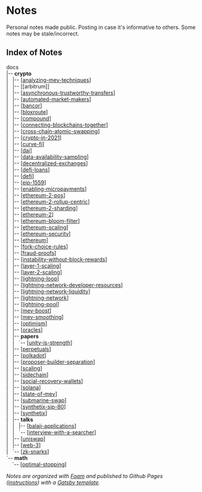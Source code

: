 # Notes

Personal notes made public. Posting in case it's informative to others. Some notes may be stale/incorrect.
## Index of Notes

docs<br />
|-- **crypto** <br />
|&nbsp;&nbsp;&nbsp;|-- [[analyzing-mev-techniques]]<br />
|&nbsp;&nbsp;&nbsp;|-- [[arbitrum]]<br />
|&nbsp;&nbsp;&nbsp;|-- [[asynchronous-trustworthy-transfers]]<br />
|&nbsp;&nbsp;&nbsp;|-- [[automated-market-makers]]<br />
|&nbsp;&nbsp;&nbsp;|-- [[bancor]]<br />
|&nbsp;&nbsp;&nbsp;|-- [[bloxroute]]<br />
|&nbsp;&nbsp;&nbsp;|-- [[compound]]<br />
|&nbsp;&nbsp;&nbsp;|-- [[connecting-blockchains-together]]<br />
|&nbsp;&nbsp;&nbsp;|-- [[cross-chain-atomic-swapping]]<br />
|&nbsp;&nbsp;&nbsp;|-- [[crypto-in-2021]]<br />
|&nbsp;&nbsp;&nbsp;|-- [[curve-fi]]<br />
|&nbsp;&nbsp;&nbsp;|-- [[dai]]<br />
|&nbsp;&nbsp;&nbsp;|-- [[data-availability-sampling]]<br />
|&nbsp;&nbsp;&nbsp;|-- [[decentralized-exchanges]]<br />
|&nbsp;&nbsp;&nbsp;|-- [[defi-loans]]<br />
|&nbsp;&nbsp;&nbsp;|-- [[defi]]<br />
|&nbsp;&nbsp;&nbsp;|-- [[eip-1559]]<br />
|&nbsp;&nbsp;&nbsp;|-- [[enabling-micropayments]]<br />
|&nbsp;&nbsp;&nbsp;|-- [[ethereum-2-pos]]<br />
|&nbsp;&nbsp;&nbsp;|-- [[ethereum-2-rollup-centric]]<br />
|&nbsp;&nbsp;&nbsp;|-- [[ethereum-2-sharding]]<br />
|&nbsp;&nbsp;&nbsp;|-- [[ethereum-2]]<br />
|&nbsp;&nbsp;&nbsp;|-- [[ethereum-bloom-filter]]<br />
|&nbsp;&nbsp;&nbsp;|-- [[ethereum-scaling]]<br />
|&nbsp;&nbsp;&nbsp;|-- [[ethereum-security]]<br />
|&nbsp;&nbsp;&nbsp;|-- [[ethereum]]<br />
|&nbsp;&nbsp;&nbsp;|-- [[fork-choice-rules]]<br />
|&nbsp;&nbsp;&nbsp;|-- [[fraud-proofs]]<br />
|&nbsp;&nbsp;&nbsp;|-- [[instability-without-block-rewards]]<br />
|&nbsp;&nbsp;&nbsp;|-- [[layer-1-scaling]]<br />
|&nbsp;&nbsp;&nbsp;|-- [[layer-2-scaling]]<br />
|&nbsp;&nbsp;&nbsp;|-- [[lightning-loop]]<br />
|&nbsp;&nbsp;&nbsp;|-- [[lightning-network-developer-resources]]<br />
|&nbsp;&nbsp;&nbsp;|-- [[lightning-network-liquidity]]<br />
|&nbsp;&nbsp;&nbsp;|-- [[lightning-network]]<br />
|&nbsp;&nbsp;&nbsp;|-- [[lightning-pool]]<br />
|&nbsp;&nbsp;&nbsp;|-- [[mev-boost]]<br />
|&nbsp;&nbsp;&nbsp;|-- [[mev-smoothing]]<br />
|&nbsp;&nbsp;&nbsp;|-- [[optimism]]<br />
|&nbsp;&nbsp;&nbsp;|-- [[oracles]]<br />
|&nbsp;&nbsp;&nbsp;|-- **papers**<br />
|&nbsp;&nbsp;&nbsp;|&nbsp;&nbsp;&nbsp;\`-- [[unity-is-strength]]<br />
|&nbsp;&nbsp;&nbsp;|-- [[perpetuals]]<br />
|&nbsp;&nbsp;&nbsp;|-- [[polkadot]]<br />
|&nbsp;&nbsp;&nbsp;|-- [[proposer-builder-separation]]<br />
|&nbsp;&nbsp;&nbsp;|-- [[scaling]]<br />
|&nbsp;&nbsp;&nbsp;|-- [[sidechain]]<br />
|&nbsp;&nbsp;&nbsp;|-- [[social-recovery-wallets]]<br />
|&nbsp;&nbsp;&nbsp;|-- [[solana]]<br />
|&nbsp;&nbsp;&nbsp;|-- [[state-of-mev]]<br />
|&nbsp;&nbsp;&nbsp;|-- [[submarine-swap]]<br />
|&nbsp;&nbsp;&nbsp;|-- [[synthetix-sip-80]]<br />
|&nbsp;&nbsp;&nbsp;|-- [[synthetix]]<br />
|&nbsp;&nbsp;&nbsp;|-- **talks**<br />
|&nbsp;&nbsp;&nbsp;|&nbsp;&nbsp;&nbsp;|-- [[balaji-applications]]<br />
|&nbsp;&nbsp;&nbsp;|&nbsp;&nbsp;&nbsp;\`-- [[interview-with-a-searcher]]<br />
|&nbsp;&nbsp;&nbsp;|-- [[uniswap]]<br />
|&nbsp;&nbsp;&nbsp;|-- [[web-3]]<br />
|&nbsp;&nbsp;&nbsp;\`-- [[zk-snarks]]<br />
\`-- **math**<br />
&nbsp;&nbsp;&nbsp; \`-- [[optimal-stopping]]<br />

_Notes are organized with [Foam](https://foambubble.github.io/) and published to Github Pages ([instructions](https://foambubble.github.io/foam/publishing/publish-to-github-pages.html)) with a [Gatsby template](https://github.com/mathieudutour/foam-gatsby-template)._

[//begin]: # "Autogenerated link references for markdown compatibility"
[analyzing-mev-techniques]: docs/crypto/analyzing-mev-techniques "Analyzing MEV Transactions"
[asynchronous-trustworthy-transfers]: docs/crypto/asynchronous-trustworthy-transfers "Asynchronous Trustworthy Transfers"
[automated-market-makers]: docs/crypto/automated-market-makers "Automated Market Makers (AMM)"
[bancor]: docs/crypto/bancor "Bancor"
[bloxroute]: docs/crypto/bloxroute "bloXroute"
[compound]: docs/crypto/compound "Compound"
[connecting-blockchains-together]: docs/crypto/connecting-blockchains-together "Connecting Blockchains Together"
[cross-chain-atomic-swapping]: docs/crypto/cross-chain-atomic-swapping "Cross-Chain Atomic Swapping"
[crypto-in-2021]: docs/crypto/crypto-in-2021 "Crypto in 2021"
[curve-fi]: docs/crypto/curve-fi "Curve Finance"
[dai]: docs/crypto/dai "Dai (Stablecoin)"
[data-availability-sampling]: docs/crypto/data-availability-sampling "Data Availability Sampling"
[decentralized-exchanges]: docs/crypto/decentralized-exchanges "Decentralized Exchanges"
[defi-loans]: docs/crypto/defi-loans "DeFi"
[defi]: docs/crypto/defi "DeFi"
[eip-1559]: docs/crypto/eip-1559 "EIP 1559"
[enabling-micropayments]: docs/crypto/enabling-micropayments "Enabling Micropayments"
[ethereum-2-pos]: docs/crypto/ethereum-2-pos "Ethereum 2: Proof of Stake"
[ethereum-2-rollup-centric]: docs/crypto/ethereum-2-rollup-centric "Ethereum 2: Rollup-Centric Roadmap"
[ethereum-2-sharding]: docs/crypto/ethereum-2-sharding "Ethereum 2: Sharding"
[ethereum-2]: docs/crypto/ethereum-2 "Ethereum 2"
[ethereum-bloom-filter]: docs/crypto/ethereum-bloom-filter "Ethereum Bloom Filter"
[ethereum-scaling]: docs/crypto/ethereum-scaling "Ethereum Scaling"
[ethereum-security]: docs/crypto/ethereum-security "Ethereum Security"
[ethereum]: docs/crypto/ethereum "Ethereum"
[fraud-proofs]: docs/crypto/fraud-proofs "Fraud Proofs"
[instability-without-block-rewards]: docs/crypto/instability-without-block-rewards "Instability Without Block Rewards"
[layer-1-scaling]: docs/crypto/layer-1-scaling "Layer-1 Scaling"
[layer-2-scaling]: docs/crypto/layer-2-scaling "Layer-2 Scaling"
[lightning-loop]: docs/crypto/lightning-loop "Lightning Loop"
[lightning-network-developer-resources]: docs/crypto/lightning-network-developer-resources "Lightning Network Developer Resources"
[lightning-network-liquidity]: docs/crypto/lightning-network-liquidity "Lightning Network Liquidity"
[lightning-network]: docs/crypto/lightning-network "Lightning"
[lightning-pool]: docs/crypto/lightning-pool "Lightning Pool"
[mev-smoothing]: docs/crypto/mev-smoothing "MEV Smoothing"
[optimism]: docs/crypto/optimism "Optimism"
[oracles]: docs/crypto/oracles "Oracles"
[unity-is-strength]: docs/crypto/papers/unity-is-strength "Unity is Strength: A Formalization of Cross-Domain Maximal Extractable Value"
[perpetuals]: docs/crypto/perpetuals "Perpetuals"
[polkadot]: docs/crypto/polkadot "Polkadot"
[proposer-builder-separation]: docs/crypto/proposer-builder-separation "Proposer Builder Separation"
[scaling]: docs/crypto/scaling "Scaling"
[sidechain]: docs/crypto/sidechain "Sidechains"
[social-recovery-wallets]: docs/crypto/social-recovery-wallets "Social Recovery Wallets"
[solana]: docs/crypto/solana "Solana"
[state-of-mev]: docs/crypto/state-of-mev "State of MEV"
[submarine-swap]: docs/crypto/submarine-swap "Submarine Swap"
[synthetix-sip-80]: docs/crypto/synthetix-sip-80 "Synthetix: SIP 80 (Synthetic Futures)"
[synthetix]: docs/crypto/synthetix "Synthetix"
[balaji-applications]: docs/crypto/talks/balaji-applications "Balaji Srinivasan: Applications: Today & 2025"
[interview-with-a-searcher]: docs/crypto/talks/interview-with-a-searcher "Interview with a Searcher - with MEV Senpai and Hasu"
[uniswap]: docs/crypto/uniswap "Uniswap (V1)"
[web-3]: docs/crypto/web-3 "Web 3.0"
[zk-snarks]: docs/crypto/zk-snarks "zk-SNARKs"
[optimal-stopping]: docs/math/optimal-stopping "Optimal Stopping"
[//end]: # "Autogenerated link references"
[//begin]: # "Autogenerated link references for markdown compatibility"
[analyzing-mev-techniques]: docs/crypto/analyzing-mev-techniques "Analyzing MEV Transactions"
[asynchronous-trustworthy-transfers]: docs/crypto/asynchronous-trustworthy-transfers "Asynchronous Trustworthy Transfers"
[automated-market-makers]: docs/crypto/automated-market-makers "Automated Market Makers (AMM)"
[bancor]: docs/crypto/bancor "Bancor"
[bloxroute]: docs/crypto/bloxroute "bloXroute"
[compound]: docs/crypto/compound "Compound"
[connecting-blockchains-together]: docs/crypto/connecting-blockchains-together "Connecting Blockchains Together"
[cross-chain-atomic-swapping]: docs/crypto/cross-chain-atomic-swapping "Cross-Chain Atomic Swapping"
[crypto-in-2021]: docs/crypto/crypto-in-2021 "Crypto in 2021"
[curve-fi]: docs/crypto/curve-fi "Curve Finance"
[dai]: docs/crypto/dai "Dai (Stablecoin)"
[data-availability-sampling]: docs/crypto/data-availability-sampling "Data Availability Sampling"
[decentralized-exchanges]: docs/crypto/decentralized-exchanges "Decentralized Exchanges"
[defi-loans]: docs/crypto/defi-loans "DeFi"
[defi]: docs/crypto/defi "DeFi"
[eip-1559]: docs/crypto/eip-1559 "EIP 1559"
[enabling-micropayments]: docs/crypto/enabling-micropayments "Enabling Micropayments"
[ethereum-2-pos]: docs/crypto/ethereum-2-pos "Ethereum 2: Proof of Stake"
[ethereum-2-rollup-centric]: docs/crypto/ethereum-2-rollup-centric "Ethereum 2: Rollup-Centric Roadmap"
[ethereum-2-sharding]: docs/crypto/ethereum-2-sharding "Ethereum 2: Sharding"
[ethereum-2]: docs/crypto/ethereum-2 "Ethereum 2"
[ethereum-bloom-filter]: docs/crypto/ethereum-bloom-filter "Ethereum Bloom Filter"
[ethereum-scaling]: docs/crypto/ethereum-scaling "Ethereum Scaling"
[ethereum-security]: docs/crypto/ethereum-security "Ethereum Security"
[ethereum]: docs/crypto/ethereum "Ethereum"
[fork-choice-rules]: docs/crypto/fork-choice-rules "Fork Choice Rules"
[fraud-proofs]: docs/crypto/fraud-proofs "Fraud Proofs"
[instability-without-block-rewards]: docs/crypto/instability-without-block-rewards "Instability Without Block Rewards"
[layer-1-scaling]: docs/crypto/layer-1-scaling "Layer-1 Scaling"
[layer-2-scaling]: docs/crypto/layer-2-scaling "Layer-2 Scaling"
[lightning-loop]: docs/crypto/lightning-loop "Lightning Loop"
[lightning-network-developer-resources]: docs/crypto/lightning-network-developer-resources "Lightning Network Developer Resources"
[lightning-network-liquidity]: docs/crypto/lightning-network-liquidity "Lightning Network Liquidity"
[lightning-network]: docs/crypto/lightning-network "Lightning"
[lightning-pool]: docs/crypto/lightning-pool "Lightning Pool"
[mev-boost]: docs/crypto/mev-boost "MEV Boost"
[mev-smoothing]: docs/crypto/mev-smoothing "MEV Smoothing"
[optimism]: docs/crypto/optimism "Optimism"
[oracles]: docs/crypto/oracles "Oracles"
[unity-is-strength]: docs/crypto/papers/unity-is-strength "Unity is Strength: A Formalization of Cross-Domain Maximal Extractable Value"
[perpetuals]: docs/crypto/perpetuals "Perpetuals"
[polkadot]: docs/crypto/polkadot "Polkadot"
[proposer-builder-separation]: docs/crypto/proposer-builder-separation "Proposer Builder Separation"
[scaling]: docs/crypto/scaling "Scaling"
[sidechain]: docs/crypto/sidechain "Sidechains"
[social-recovery-wallets]: docs/crypto/social-recovery-wallets "Social Recovery Wallets"
[solana]: docs/crypto/solana "Solana"
[state-of-mev]: docs/crypto/state-of-mev "State of MEV"
[submarine-swap]: docs/crypto/submarine-swap "Submarine Swap"
[synthetix-sip-80]: docs/crypto/synthetix-sip-80 "Synthetix: SIP 80 (Synthetic Futures)"
[synthetix]: docs/crypto/synthetix "Synthetix"
[balaji-applications]: docs/crypto/talks/balaji-applications "Balaji Srinivasan: Applications: Today & 2025"
[interview-with-a-searcher]: docs/crypto/talks/interview-with-a-searcher "Interview with a Searcher - with MEV Senpai and Hasu"
[uniswap]: docs/crypto/uniswap "Uniswap (V1)"
[web-3]: docs/crypto/web-3 "Web 3.0"
[zk-snarks]: docs/crypto/zk-snarks "zk-SNARKs"
[optimal-stopping]: docs/math/optimal-stopping "Optimal Stopping"
[//end]: # "Autogenerated link references"
